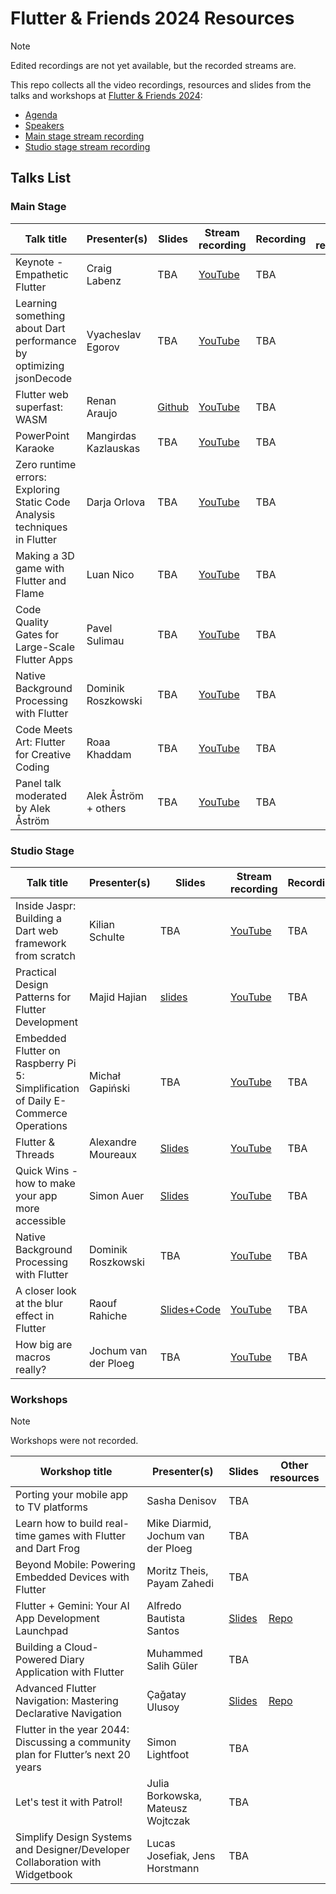 # Flutter & Friends 2024 Resources

> [!NOTE]
> Edited recordings are not yet available, but the recorded streams are.

This repo collects all the video recordings, resources and slides from the talks and
workshops at [Flutter & Friends 2024](https://flutterfriends.dev/):

- [Agenda](https://flutterfriends.dev/schedule)
- [Speakers](https://flutterfriends.dev/)
- [Main stage stream recording](https://www.youtube.com/watch?v=7Dx54EZiMAY)
- [Studio stage stream recording](https://www.youtube.com/watch?v=j2rODBDY0G8)

## Talks List

### Main Stage

| Talk title                                                                | Presenter(s)         | Slides                                                                                                  | Stream recording                                                | Recording | Other resources |
|---------------------------------------------------------------------------|----------------------|---------------------------------------------------------------------------------------------------------|-----------------------------------------------------------------|-----------|-----------------|
| Keynote - Empathetic Flutter                                              | Craig Labenz         | TBA                                                                                                     | [YouTube](https://www.youtube.com/watch?v=7Dx54EZiMAY&t=710s)   | TBA       |                 |
| Learning something about Dart performance by optimizing jsonDecode        | Vyacheslav Egorov    | TBA                                                                                                     | [YouTube](https://www.youtube.com/watch?v=7Dx54EZiMAY&t=4932s)  | TBA       |                 |
| Flutter web superfast: WASM                                               | Renan Araujo         | [Github](https://github.com/renancaraujo/slides/tree/master/Flutter%20%26%20Friends%20-%20WASM%20-2024) | [YouTube](https://www.youtube.com/watch?v=7Dx54EZiMAY&t=7411s)  | TBA       |                 |
| PowerPoint Karaoke                                                        | Mangirdas Kazlauskas | TBA                                                                                                     | [YouTube](https://www.youtube.com/watch?v=7Dx54EZiMAY&t=10809s) | TBA       |                 |
| Zero runtime errors: Exploring Static Code Analysis techniques in Flutter | Darja Orlova         | TBA                                                                                                     | [YouTube](https://www.youtube.com/watch?v=7Dx54EZiMAY&t=12640s) | TBA       |                 | 
| Making a 3D game with Flutter and Flame                                   | Luan Nico            | TBA                                                                                                     | [YouTube](https://www.youtube.com/watch?v=7Dx54EZiMAY&t=15670s) | TBA       |                 | 
| Code Quality Gates for Large-Scale Flutter Apps                           | Pavel Sulimau        | TBA                                                                                                     | [YouTube](https://www.youtube.com/watch?v=7Dx54EZiMAY&t=19040s) | TBA       |                 | 
| Native Background Processing with Flutter                                 | Dominik Roszkowski   | TBA                                                                                                     | [YouTube](https://www.youtube.com/watch?v=7Dx54EZiMAY&t=22233s) | TBA       |                 | 
| Code Meets Art: Flutter for Creative Coding                               | Roaa Khaddam         | TBA                                                                                                     | [YouTube](https://www.youtube.com/watch?v=7Dx54EZiMAY&t=25061s) | TBA       |                 | 
| Panel talk moderated by Alek Åström                                       | Alek Åström + others | TBA                                                                                                     | [YouTube](https://www.youtube.com/watch?v=7Dx54EZiMAY&t=28122s) | TBA       |                 | 

### Studio Stage
| Talk title                                                                        | Presenter(s)         | Slides                                                                                       | Stream recording                                                | Recording | Other resources |
|-----------------------------------------------------------------------------------|----------------------|----------------------------------------------------------------------------------------------|-----------------------------------------------------------------|-----------|-----------------|
| Inside Jaspr: Building a Dart web framework from scratch                          | Kilian Schulte       | TBA                                                                                          | [YouTube](https://www.youtube.com/watch?v=j2rODBDY0G8&t=144s)   | TBA       |                 |
| Practical Design Patterns for Flutter Development                                 | Majid Hajian         | [slides](https://slides.com/mhadaily/practical-design-patterns-for-flutter-development/)     | [YouTube](https://www.youtube.com/watch?v=j2rODBDY0G8&t=2827s)  | TBA       |                 |
| Embedded Flutter on Raspberry Pi 5: Simplification of Daily E-Commerce Operations | Michał Gapiński      | TBA                                                                                          | [YouTube](https://www.youtube.com/watch?v=j2rODBDY0G8&t=7525s)  | TBA       |                 |
| Flutter & Threads                                                                 | Alexandre Moureaux   | [Slides](https://alex.moureaux.me/dev/talks/flutter-and-friends-2024-flutter-and-threads)    | [YouTube](https://www.youtube.com/watch?v=j2rODBDY0G8&t=10641s) | TBA       |                 |
| Quick Wins - how to make your app more accessible                                 | Simon Auer           | [Slides](https://drive.google.com/file/d/1To9fqIgmHlg8FwZcIrgS3v_y16AKSeh8/view?usp=sharing) | [YouTube](https://www.youtube.com/watch?v=j2rODBDY0G8&t=13353s) | TBA       |                 | 
| Native Background Processing with Flutter                                         | Dominik Roszkowski   | TBA                                                                                          | [YouTube](https://www.youtube.com/watch?v=j2rODBDY0G8&t=16897s) | TBA       |                 | 
| A closer look at the blur effect in Flutter                                       | Raouf Rahiche        | [Slides+Code](https://github.com/Rahiche/a_closer_look_at_the_blur_effect)                   | [YouTube](https://www.youtube.com/watch?v=j2rODBDY0G8&t=19818s) | TBA       |                 | 
| How big are macros really?                                                        | Jochum van der Ploeg | TBA                                                                                          | [YouTube](https://www.youtube.com/watch?v=j2rODBDY0G8&t=21640s) | TBA       |                 | 

### Workshops

> [!NOTE]
> Workshops were not recorded.

| Workshop title                                                                    | Presenter(s)                       | Slides                                                                                                         | Other resources                                            |
|-----------------------------------------------------------------------------------|------------------------------------|----------------------------------------------------------------------------------------------------------------|------------------------------------------------------------|
| Porting your mobile app to TV platforms                                           | Sasha Denisov                      | TBA                                                                                                            |                                                            |
| Learn how to build real-time games with Flutter and Dart Frog                     | Mike Diarmid, Jochum van der Ploeg | TBA                                                                                                            |                                                            |
| Beyond Mobile: Powering Embedded Devices with Flutter                             | Moritz Theis, Payam Zahedi         | TBA                                                                                                            |                                                            |
| Flutter + Gemini: Your AI App Development Launchpad                               | Alfredo Bautista Santos            | [Slides](https://docs.google.com/presentation/d/1Zv_ZJLIudZTnp_yIELYefvmp2-fiGaSpAiMKAiJpKWY/edit?usp=sharing) | [Repo](https://github.com/alfredobs97/flutter-ai-workshop) |
| Building a Cloud-Powered Diary Application with Flutter                           | Muhammed Salih Güler               | TBA                                                                                                            |                                                            |
| Advanced Flutter Navigation: Mastering Declarative Navigation                     | Çağatay Ulusoy                     | [Slides](https://docs.google.com/presentation/d/1Fyb_VzIauPowrz5ZV5JtrhFQz-m9Bq_feDmRMSkSTbM/edit?usp=sharing) | [Repo](https://github.com/woltapp/wolt_modal_sheet/tree/main/coffee_maker_navigator_2) |                                                                                                            |                                                  |
| Flutter in the year 2044: Discussing a community plan for Flutter’s next 20 years | Simon Lightfoot                    | TBA                                                                                                            |                                                            |
| Let's test it with Patrol!                                                        | Julia Borkowska, Mateusz Wojtczak  | TBA                                                                                                            |                                                            |
| Simplify Design Systems and Designer/Developer Collaboration with Widgetbook      | Lucas Josefiak, Jens Horstmann     | TBA                                                                                                            |                                                            |


